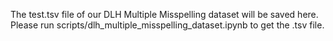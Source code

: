 The test.tsv file of our DLH Multiple Misspelling dataset will be saved here.
Please run scripts/dlh_multiple_misspelling_dataset.ipynb to get the .tsv file.
